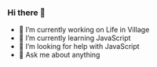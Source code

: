 ### Hi there 👋

- 🔭 I’m currently working on Life in Village
- 🌱 I’m currently learning JavaScript
- 🤔 I’m looking for help with JavaScript
- 💬 Ask me about anything
